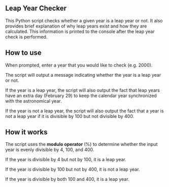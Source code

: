 ## Leap Year Checker
This Python script checks whether a given year is a leap year or not. It also provides brief explanation of why leap years exist and how they are calculated. This information is printed to the console after the leap year check is performed.

## How to use

When prompted, enter a year that you would like to check (e.g. 2000).

The script will output a message indicating whether the year is a leap year or not.

If the year is a leap year, the script will also output the fact that leap years have an extra day (February 29) to keep the calendar year synchronized with the astronomical year.

If the year is not a leap year, the script will also output the fact that a year is not a leap year if it is divisible by 100 but not divisible by 400.

## How it works

The script uses the **modulo operator** (%) to determine whether the input year is evenly divisible by 4, 100, and 400. 

If the year is divisible by 4 but not by 100, it is a leap year. 

If the year is divisible by 100 but not by 400, it is not a leap year. 

If the year is divisible by both 100 and 400, it is a leap year.
